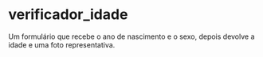 # verificador_idade
 Um formulário que recebe o ano de nascimento e o sexo, depois devolve a idade e uma foto representativa.
